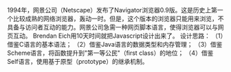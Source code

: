 1994年，网景公司（Netscape）发布了Navigator浏览器0.9版。这是历史上第一个比较成熟的网络浏览器，轰动一时。但是，这个版本的浏览器只能用来浏览，不具备与访问者互动的能力。网景公司急需一种网页脚本语言，使得浏览器可以与网页互动。
Brendan Eich用10天时间就把Javascript设计出来了。
设计思路：
（1）借鉴C语言的基本语法；
（2）借鉴Java语言的数据类型和内存管理；
（3）借鉴Scheme语言，将函数提升到"第一等公民"（first class）的地位；
（4）借鉴Self语言，使用基于原型（prototype）的继承机制。